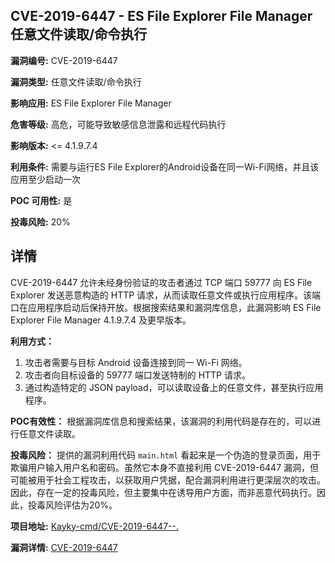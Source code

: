 ## CVE-2019-6447 - ES File Explorer File Manager 任意文件读取/命令执行

**漏洞编号:** CVE-2019-6447

**漏洞类型:** 任意文件读取/命令执行

**影响应用:** ES File Explorer File Manager

**危害等级:** 高危，可能导致敏感信息泄露和远程代码执行

**影响版本:** <= 4.1.9.7.4

**利用条件:** 需要与运行ES File Explorer的Android设备在同一Wi-Fi网络，并且该应用至少启动一次

**POC 可用性:** 是

**投毒风险:** 20%

## 详情

CVE-2019-6447 允许未经身份验证的攻击者通过 TCP 端口 59777 向 ES File Explorer 发送恶意构造的 HTTP 请求，从而读取任意文件或执行应用程序。该端口在应用程序启动后保持开放。根据搜索结果和漏洞库信息，此漏洞影响 ES File Explorer File Manager 4.1.9.7.4 及更早版本。

**利用方式：**
1.  攻击者需要与目标 Android 设备连接到同一 Wi-Fi 网络。
2.  攻击者向目标设备的 59777 端口发送特制的 HTTP 请求。
3.  通过构造特定的 JSON payload，可以读取设备上的任意文件，甚至执行应用程序。

**POC有效性：**
根据漏洞库信息和搜索结果，该漏洞的利用代码是存在的，可以进行任意文件读取。

**投毒风险：**
提供的漏洞利用代码 `main.html` 看起来是一个伪造的登录页面，用于欺骗用户输入用户名和密码。虽然它本身不直接利用 CVE-2019-6447 漏洞，但可能被用于社会工程攻击，以获取用户凭据，配合漏洞利用进行更深层次的攻击。因此，存在一定的投毒风险，但主要集中在诱导用户方面，而非恶意代码执行。因此，投毒风险评估为20%。

**项目地址:** [Kayky-cmd/CVE-2019-6447--.](https://github.com/Kayky-cmd/CVE-2019-6447--.)

**漏洞详情:** [CVE-2019-6447](https://nvd.nist.gov/vuln/detail/CVE-2019-6447)